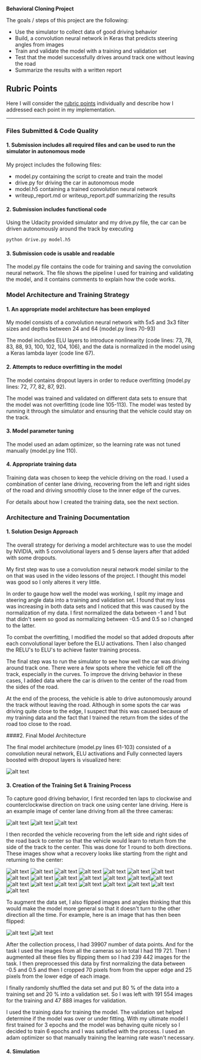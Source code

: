 **Behavioral Cloning Project**

The goals / steps of this project are the following:
* Use the simulator to collect data of good driving behavior
* Build, a convolution neural network in Keras that predicts steering angles from images
* Train and validate the model with a training and validation set
* Test that the model successfully drives around track one without leaving the road
* Summarize the results with a written report


[//]: # (Image References)

[model]: ./images/model.png "Model Visualization"
[left]: ./images/left.jpg "Center Lane Driving"
[center]: ./images/center.jpg "Center Lane Driving"
[right]: ./images/right.jpg "Center Lane Driving"
[rec1]: ./images/recovery1.jpg "Recovery Image 1"
[rec2]: ./images/recovery1.jpg "Recovery Image 2"
[rec3]: ./images/recovery1.jpg "Recovery Image 3"
[rec4]: ./images/recovery1.jpg "Recovery Image 4"
[rec5]: ./images/recovery1.jpg "Recovery Image 5"
[rec6]: ./images/recovery1.jpg "Recovery Image 6"
[rec7]: ./images/recovery1.jpg "Recovery Image 7"
[rec8]: ./images/recovery1.jpg "Recovery Image 8"
[rec9]: ./images/recovery1.jpg "Recovery Image 9"
[rec10]: ./images/recovery1.jpg "Recovery Image 10"
[rec11]: ./images/recovery1.jpg "Recovery Image 11"
[rec12]: ./images/recovery1.jpg "Recovery Image 12"
[rec13]: ./images/recovery1.jpg "Recovery Image 13"
[rec14]: ./images/recovery1.jpg "Recovery Image 14"
[rec15]: ./images/recovery1.jpg "Recovery Image 15"
[rec16]: ./images/recovery1.jpg "Recovery Image 16"
[rec17]: ./images/recovery1.jpg "Recovery Image 17"
[rec18]: ./images/recovery1.jpg "Recovery Image 18"
[rec19]: ./images/recovery1.jpg "Recovery Image 19"
[rec20]: ./images/recovery1.jpg "Recovery Image 20"
[rec21]: ./images/recovery1.jpg "Recovery Image 21"
[rec22]: ./images/recovery1.jpg "Recovery Image 22"
[flip]: ./images/flipped.jpg "Flipped Image"

## Rubric Points
Here I will consider the [rubric points](https://review.udacity.com/#!/rubrics/432/view) individually and describe how I addressed each point in my implementation.  

---
### Files Submitted & Code Quality

#### 1. Submission includes all required files and can be used to run the simulator in autonomous mode

My project includes the following files:
* model.py containing the script to create and train the model
* drive.py for driving the car in autonomous mode
* model.h5 containing a trained convolution neural network 
* writeup_report.md or writeup_report.pdf summarizing the results

#### 2. Submission includes functional code
Using the Udacity provided simulator and my drive.py file, the car can be driven autonomously around the track by executing 
```sh
python drive.py model.h5
```

#### 3. Submission code is usable and readable

The model.py file contains the code for training and saving the convolution neural network. The file shows the pipeline I used for training and validating the model, and it contains comments to explain how the code works.

### Model Architecture and Training Strategy

#### 1. An appropriate model architecture has been employed

My model consists of a convolution neural network with 5x5 and 3x3 filter sizes and depths between 24 and 64 (model.py lines 70-93) 

The model includes ELU layers to introduce nonlinearity (code lines: 73, 78, 83, 88, 93, 100, 102, 104, 106), and the data is normalized in the model using a Keras lambda layer (code line 67). 

#### 2. Attempts to reduce overfitting in the model

The model contains dropout layers in order to reduce overfitting (model.py lines: 72, 77, 82, 87, 92). 

The model was trained and validated on different data sets to ensure that the model was not overfitting (code line 105-113). The model was tested by running it through the simulator and ensuring that the vehicle could stay on the track.

#### 3. Model parameter tuning

The model used an adam optimizer, so the learning rate was not tuned manually (model.py line 110).

#### 4. Appropriate training data

Training data was chosen to keep the vehicle driving on the road. I used a combination of center lane driving, recovering from the left and right sides of the road and driving smoothly close to the inner edge of the curves.

For details about how I created the training data, see the next section. 

### Architecture and Training Documentation

#### 1. Solution Design Approach

The overall strategy for deriving a model architecture was to use the model by NVIDIA, with 5 convolutional layers and 5 dense layers after that added with some dropouts. 

My first step was to use a convolution neural network model similar to the on that was used in the video lessons of the project. I thought this model was good so I only alteres it very little.

In order to gauge how well the model was working, I split my image and steering angle data into a training and validation set. I found that my loss was increasing in both data sets and I noticed that this was caused by the normalization of my data. I first normalized the data between -1 and 1 but that didn't seem so good as normalizing between -0.5 and 0.5 so I changed to the latter. 

To combat the overfitting, I modified the model so that added dropouts after each convolutional layer before the ELU activations.
Then I also changed the RELU's to ELU's to achieve faster training process.

The final step was to run the simulator to see how well the car was driving around track one. There were a few spots where the vehicle fell off the track, especially in the curves. To improve the driving behavior in these cases, I added data where the car is driven to the center of the road from the sides of the road.

At the end of the process, the vehicle is able to drive autonomously around the track without leaving the road. Although in some spots the car was driving quite close to the edge, I suspect that this was caused because of my training data and the fact that I trained the return from the sides of the road too close to the road.

####2. Final Model Architecture

The final model architecture (model.py lines 61-103) consisted of a convolution neural network, ELU activations and Fully connected layers boosted with dropout layers is visualized here:

![alt text][model]

#### 3. Creation of the Training Set & Training Process

To capture good driving behavior, I first recorded ten laps to clockwise and counterclockwise direction on track one using center lane driving. Here is an example image of center lane driving from all the three cameras:

![alt text][left] ![alt text][center] ![alt text][right]

I then recorded the vehicle recovering from the left side and right sides of the road back to center so that the vehicle would learn to return from the side of the track to the center. This was done for 1 round to both directions. These images show what a recovery looks like starting from the right and returning to the center:

![alt text][rec1] ![alt text][rec2] ![alt text][rec3] ![alt text][rec4] ![alt text][rec5] ![alt text][rec6] ![alt text][rec7]
![alt text][rec8] ![alt text][rec9] ![alt text][rec10] ![alt text][rec11] ![alt text][rec12] ![alt text][rec13]![alt text][rec14]
![alt text][rec15] ![alt text][rec16] ![alt text][rec17] ![alt text][rec18] ![alt text][rec19] ![alt text][rec20] 
![alt text][rec21] ![alt text][rec22] 

To augment the data set, I also flipped images and angles thinking that this would make the model more general so that it doesn't turn to the other direction all the time. For example, here is an image that has then been flipped:

![alt text][rec1] ![alt text][flip]

After the collection process, I had 39907 number of data points. And for the task I used the images from all the cameras so in total I had 119 721. Then I augmented all these files by flipping them so I had 239 442 images for the task. I then preprocessed this data by first normalizing the data between -0.5 and 0.5 and then I cropped 70 pixels from from the upper edge and 25 pixels from the lower edge of each image.

I finally randomly shuffled the data set and put 80 % of the data into a training set and 20 % into a validation set. So I was left with 191 554 images for the training and 47 888 images for validation.

I used the training data for training the model. The validation set helped determine if the model was over or under fitting. With my ultimate model I first trained for 3 epochs and the model was behaving quite nicely so I decided to train 6 epochs and I was satisfied with the process. I used an adam optimizer so that manually training the learning rate wasn't necessary.

#### 4. Simulation
